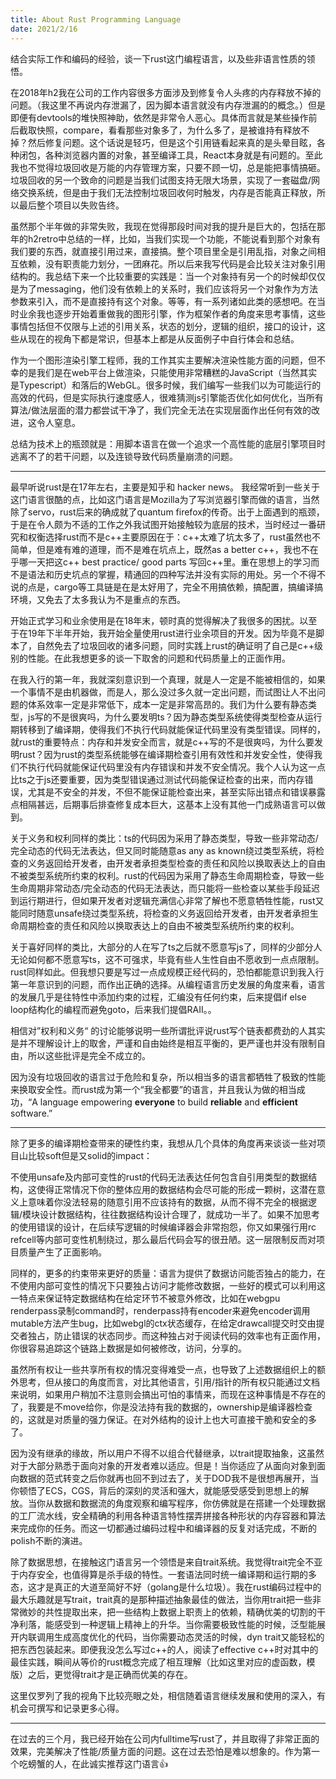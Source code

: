 ```yaml
---
title: About Rust Programming Language
date: 2021/2/16
---
```


结合实际工作和编码的经验，谈一下rust这门编程语言，以及些非语言性质的领悟。

在2018年h2我在公司的工作内容很多方面涉及到修复令人头疼的内存释放不掉的问题。（我这里不再说内存泄漏了，因为脚本语言就没有内存泄漏的的概念。）但是即便有devtools的堆快照神助，依然是非常令人恶心。具体而言就是某些操作前后截取快照，compare，看看那些对象多了，为什么多了，是被谁持有释放不掉？然后修复问题。这个话说是轻巧，但是这个引用链看起来真的是头晕目眩，各种闭包，各种浏览器内置的对象，甚至编译工具，React本身就是有问题的。至此我也不觉得垃圾回收是万能的内存管理方案，只要不顾一切，总是能把事情搞砸。垃圾回收的另一个致命的问题是当我们试图支持无限大场景，实现了一套磁盘/网络交换系统，但是由于我们无法控制垃圾回收何时触发，内存是否能真正释放，所以最后整个项目以失败告终。

虽然那个半年做的非常失败，我现在觉得那段时间对我的提升是巨大的，包括在那年的h2retro中总结的一样，比如，当我们实现一个功能，不能说看到那个对象有我们要的东西，就直接引用过来，直接搞。整个项目里全是引用乱指，对象之间相互依赖，没有职责能力划分，一团麻花。所以后来我写代码是会比较关注对象引用结构的。我总结下来一个比较重要的实践是：当一个对象持有另一个的时候却仅仅是为了messaging，他们没有依赖上的关系时，我们应该将另一个对象作为方法参数来引入，而不是直接持有这个对象。等等，有一系列诸如此类的感想吧。在当时业余我也逐步开始着重做我的图形引擎，作为框架作者的角度来思考事情，这些事情包括但不仅限与上述的引用关系，状态的划分，逻辑的组织，接口的设计，这些从现在的视角下都是常识，但基本上都是从反面例子中自行体会和总结。

作为一个图形渲染引擎工程师，我的工作其实主要解决渲染性能方面的问题，但不幸的是我们是在web平台上做渲染，只能使用非常糟糕的JavaScript（当然其实是Typescript）和落后的WebGL。很多时候，我们编写一些我们以为可能运行的高效的代码，但是实际执行速度感人，很难猜测js引擎能否优化如何优化，当所有算法/做法层面的潜力都尝试干净了，我们完全无法在实现层面作出任何有效的改进，这令人窒息。

总结为技术上的瓶颈就是：用脚本语言在做一个追求一个高性能的底层引擎项目时逃离不了的若干问题，以及连锁导致代码质量崩溃的问题。

----

最早听说rust是在17年左右，主要是知乎和 hacker news。 我经常听到一些关于这门语言很酷的点，比如这门语言是Mozilla为了写浏览器引擎而做的语言，当然除了servo，rust后来的确成就了quantum firefox的传奇。出于上面遇到的瓶颈，于是在令人颇为不适的工作之外我试图开始接触较为底层的技术，当时经过一番研究和权衡选择rust而不是c++主要原因在于：c++太难了坑太多了，rust虽然也不简单，但是难有难的道理，而不是难在坑点上，既然as a better c++，我也不在乎哪一天把这c++ best practice/ good parts 写回c++里。重在思想上的学习而不是语法和历史坑点的掌握，精通回的四种写法并没有实际的用处。另一个不得不说的点是，cargo等工具链是在是太好用了，完全不用搞依赖，搞配置，搞编译搞环境，又免去了太多我认为不是重点的东西。

开始正式学习和业余使用是在18年末，顿时真的觉得解决了我很多的困扰。以至于在19年下半年开始，我开始全量使用rust进行业余项目的开发。因为毕竟不是脚本了，自然免去了垃圾回收的诸多问题，同时实践上rust的确证明了自己是c++级别的性能。在此我想更多的谈一下取舍的问题和代码质量上的正面作用。

在我入行的第一年，我就深刻意识到一个真理，就是人一定是不能被相信的，如果一个事情不是由机器做，而是人，那么没过多久就一定出问题，而试图让人不出问题的体系效率一定是非常低下，成本一定是非常高昂的。我们为什么要有静态类型，js写的不是很爽吗，为什么要发明ts？因为静态类型系统使得类型检查从运行期转移到了编译期，使得我们不执行代码就能保证代码里没有类型错误。同样的，就rust的重要特点：内存和并发安全而言，就是c++写的不是很爽吗，为什么要发明rust？因为rust的类型系统能够在编译期检查引用有效性和并发安全性，使得我们不执行代码就能保证代码里没有内存错误和并发不安全情况。我个人认为这一点比ts之于js还要重要，因为类型错误通过测试代码能保证检查的出来，而内存错误，尤其是不安全的并发，不但不能保证能检查出来，甚至实际出错点和错误暴露点相隔甚远，后期事后排查修复成本巨大，这基本上没有其他一门成熟语言可以做到。

关于义务和权利同样的类比：ts的代码因为采用了静态类型，导致一些非常动态/完全动态的代码无法表达，但又同时能随意as any as known绕过类型系统，将检查的义务返回给开发者，由开发者承担类型检查的责任和风险以换取表达上的自由不被类型系统所约束的权利。rust的代码因为采用了静态生命周期检查，导致一些生命周期非常动态/完全动态的代码无法表达，而只能将一些检查以某些手段延迟到运行期进行，但如果开发者对逻辑充满信心非常了解也不愿意牺牲性能，rust又能同时随意unsafe绕过类型系统，将检查的义务返回给开发者，由开发者承担生命周期检查的责任和风险以换取表达上的自由不被类型系统所约束的权利。

关于喜好同样的类比，大部分的人在写了ts之后就不愿意写js了，同样的少部分人无论如何都不愿意写ts，这不可强求，毕竟有些人生性自由不愿收到一点点限制。rust同样如此。但我想只要是写过一点成规模正经代码的，恐怕都能意识到我入行第一年意识到的问题，而作出正确的选择。从编程语言历史发展的角度来看，语言的发展几乎是往特性中添加约束的过程，汇编没有任何约束，后来提倡if else loop结构化的编程而避免goto，后来我们提倡RAII。。

相信对”权利和义务“ 的讨论能够说明一些所谓批评说rust写个链表都费劲的人其实是并不理解设计上的取舍，严谨和自由始终是相互平衡的，更严谨也并没有限制自由，所以这些批评是完全不成立的。

因为没有垃圾回收的语言过于危险和复杂，所以相当多的语言都牺牲了极致的性能来换取安全性。而rust成为第一个“我全都要”的语言，并且我认为做的相当成功，“A language empowering **everyone** to build **reliable** and **efficient** software.” 

----

除了更多的编译期检查带来的硬性约束，我想从几个具体的角度再来谈谈一些对项目山比较soft但是又solid的impact：

不使用unsafe及内部可变性的rust的代码无法表达任何包含自引用类型的数据结构，这使得正常情况下你的整体应用的数据结构会尽可能的形成一颗树，这潜在意义上意味着你没法轻易的随意引用不应该持有的数据，从而不得不完全的根据逻辑/模块设计数据结构，往往数据结构设计合理了，就成功一半了。如果不加思考的使用错误的设计，在后续写逻辑的时候编译器会非常抱怨，你又如果强行用rc refcell等内部可变性机制绕过，那么最后代码会写的很丑陋。这一层限制反而对项目质量产生了正面影响。

同样的，更多的约束带来更好的质量：语言为提供了数据访问能否独占的能力，在不使用内部可变性的情况下只要独占访问才能修改数据，一些好的模式可以利用这一特点来保证特定数据结构在给定环节不被意外修改，比如在webgpu renderpass录制command时，renderpass持有encoder来避免encoder调用mutable方法产生bug，比如webgl的ctx状态缓存，在给定drawcall提交时交由提交者独占，防止错误的状态同步。而这种独占对于阅读代码的效率也有正面作用，你很容易追踪这个链路上数据是如何被修改，访问，分享的。

虽然所有权让一些共享所有权的情况变得难受一点，也导致了上述数据组织上的额外思考，但从接口的角度而言，对比其他语言，引用/指针的所有权只能通过文档来说明，如果用户稍加不注意则会搞出可怕的事情来，而现在这种事情是不存在的了，我要是不move给你，你是没法持有我的数据的，ownership是编译器检查的，这就是对质量的强力保证。在对外结构的设计上也大可直接干脆和安全的多了。

因为没有继承的缘故，所以用户不得不以组合代替继承，以trait提取抽象，这虽然对于大部分熟悉于面向对象的开发者难以适应。但是！当你适应了从面向对象到面向数据的范式转变之后你就再也回不到过去了，关于DOD我不是很想再展开，当你顿悟了ECS，CGS，背后的深刻的灵活和强大，就能感受感受到思想上的解放。当你从数据和数据流的角度观察和编写程序，你仿佛就是在搭建一个处理数据的工厂流水线，安全精确的利用各种语言特性摆弄拼接各种形状的内存容器和算法来完成你的任务。而这一切都通过编码过程中和编译器的反复对话完成，不断的polish不断的演进。

除了数据思想，在接触这门语言另一个领悟是来自trait系统。我觉得trait完全不亚于内存安全，也值得算是杀手级的特性。一套语法同时统一编译期和运行期的多态，这才是真正的大道至简好不好（golang是什么垃圾）。我在rust编码过程中的最大乐趣就是写trait，trait真的是那种描述抽象最佳的做法，当你用trait把一些非常微妙的共性提取出来，把一些结构上数据上职责上的依赖，精确优美的切割的干净利落，能感受到一种逻辑上精神上的升华。当你需要极致性能的时候，泛型能展开内联调用生成高度优化的代码，当你需要动态灵活的时候，dyn trait又能轻松的把东西包装起来。即便我没怎么写过c++的人，阅读了effective c++时对其中的最佳实践，瞬间从等价的rust概念完成了相互理解（比如这里对应的虚函数，模版）之后，更觉得trait才是正确而优美的存在。

这里仅罗列了我的视角下比较亮眼之处，相信随着语言继续发展和使用的深入，有机会可撰写和记录更多心得。

----

在过去的三个月，我已经开始在公司内fulltime写rust了，并且取得了非常正面的效果，完美解决了性能/质量方面的问题。这在过去恐怕是难以想象的。作为第一个吃螃蟹的人，在此诚实推荐这门语言👍